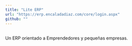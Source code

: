 ```yaml
---
title: "Lite ERP"
url: "https://erp.encaladadiaz.com/core/login.aspx"
github: ""
---
```

<br>Un ERP orientado a Emprendedores y pequeñas empresas.